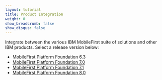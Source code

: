 ```yaml
---
layout: tutorial
title: Product Integration
weight: 0
show_breadcrumb: false
show_disqus: false
---
```

Integrate between the various IBM MobileFirst suite of solutions and other IBM products.
Select a release version below:

* [MobileFirst Platform Foundation 6.3](6.3/)
* [MobileFirst Platform Foundation 7.0](7.0/)
* [MobileFirst Platform Foundation 7.1](7.1/)
* [MobileFirst Platform Foundation 8.0](8.0/)
